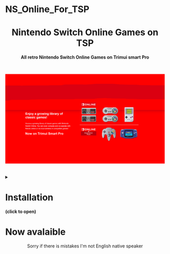 # NS_Online_For_TSP
<h1 align="center"> Nintendo Switch Online Games on TSP </h1>

<p align="center"> <b> All retro Nintendo Switch Online Games on Trimui smart Pro </b> </p>

<br>

<p align="center"> <img src="https://github.com/SKINOX21/NS_Online_For_TSP/blob/Pictures/Presentation.png"/> </p>
<br>
<details> <summary> <h1>Installation</h1> <b>(click to open)</b> </summary>
To install the folder, download the files with the link just under, use the link to get the roms and copy the folders in "Best" folder of your TSP.
 <br>
https://drive.google.com/drive/folders/1Mdw2x34kGquDUmsuSHU3wk64_qsszyNY?usp=drive_link
</details>
<h1> Now avalaible </h1>
<p align="center">Sorry if there is mistakes I'm not English native speaker </p>
